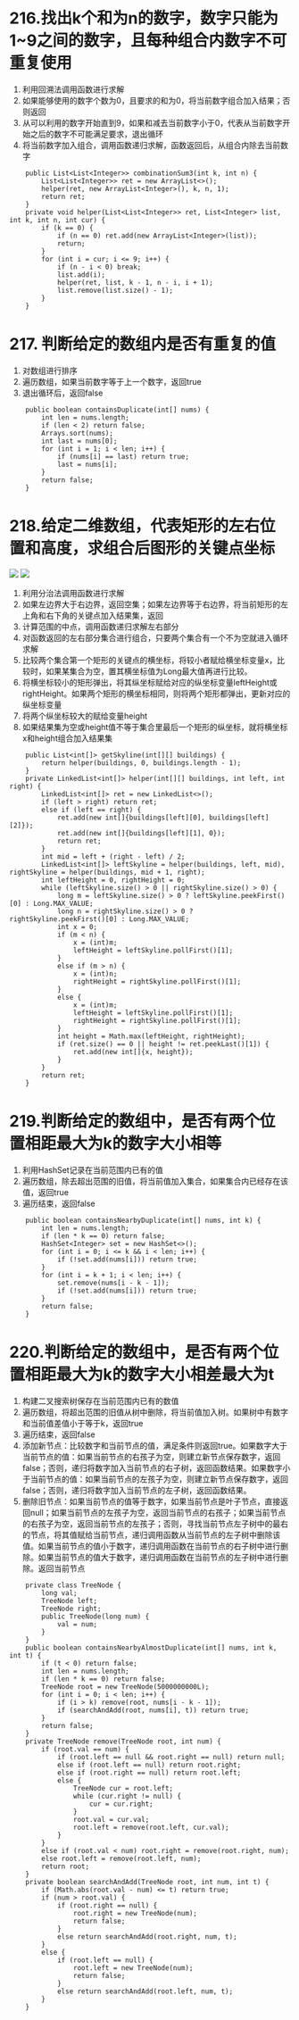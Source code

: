 # 216.找出k个和为n的数字，数字只能为1~9之间的数字，且每种组合内数字不可重复使用
1. 利用回溯法调用函数进行求解
2. 如果能够使用的数字个数为0，且要求的和为0，将当前数字组合加入结果；否则返回
3. 从可以利用的数字开始直到9，如果和减去当前数字小于0，代表从当前数字开始之后的数字不可能满足要求，退出循环
4. 将当前数字加入组合，调用函数递归求解，函数返回后，从组合内除去当前数字
```
    public List<List<Integer>> combinationSum3(int k, int n) {
        List<List<Integer>> ret = new ArrayList<>();
        helper(ret, new ArrayList<Integer>(), k, n, 1);
        return ret;
    }
    private void helper(List<List<Integer>> ret, List<Integer> list, int k, int n, int cur) {
        if (k == 0) {
            if (n == 0) ret.add(new ArrayList<Integer>(list));
            return;
        }
        for (int i = cur; i <= 9; i++) {
            if (n - i < 0) break;
            list.add(i);
            helper(ret, list, k - 1, n - i, i + 1);
            list.remove(list.size() - 1);
        }
    }
```

# 217. 判断给定的数组内是否有重复的值
1. 对数组进行排序
2. 遍历数组，如果当前数字等于上一个数字，返回true
3. 退出循环后，返回false
```
    public boolean containsDuplicate(int[] nums) {
        int len = nums.length;
        if (len < 2) return false;
        Arrays.sort(nums);
        int last = nums[0];
        for (int i = 1; i < len; i++) {
            if (nums[i] == last) return true;
            last = nums[i];
        }
        return false;
    }
```

# 218.给定二维数组，代表矩形的左右位置和高度，求组合后图形的关键点坐标

![](https://leetcode.com/static/images/problemset/skyline1.jpg)
![](https://leetcode.com/static/images/problemset/skyline2.jpg)

1. 利用分治法调用函数进行求解
2. 如果左边界大于右边界，返回空集；如果左边界等于右边界，将当前矩形的左上角和右下角的关键点加入结果集，返回
3. 计算范围的中点，调用函数递归求解左右部分
4. 对函数返回的左右部分集合进行组合，只要两个集合有一个不为空就进入循环求解
5. 比较两个集合第一个矩形的关键点的横坐标，将较小者赋给横坐标变量x，比较时，如果某集合为空，置其横坐标值为Long最大值再进行比较。
6. 将横坐标较小的矩形弹出，将其纵坐标赋给对应的纵坐标变量leftHeight或rightHeight。如果两个矩形的横坐标相同，则将两个矩形都弹出，更新对应的纵坐标变量
7. 将两个纵坐标较大的赋给变量height
8. 如果结果集为空或height值不等于集合里最后一个矩形的纵坐标，就将横坐标x和height组合加入结果集
```
    public List<int[]> getSkyline(int[][] buildings) {
        return helper(buildings, 0, buildings.length - 1);
    }
    private LinkedList<int[]> helper(int[][] buildings, int left, int right) {
        LinkedList<int[]> ret = new LinkedList<>();
        if (left > right) return ret;
        else if (left == right) {
            ret.add(new int[]{buildings[left][0], buildings[left][2]});
            ret.add(new int[]{buildings[left][1], 0});
            return ret;
        }
        int mid = left + (right - left) / 2;
        LinkedList<int[]> leftSkyline = helper(buildings, left, mid), rightSkyline = helper(buildings, mid + 1, right);
        int leftHeight = 0, rightHeight = 0;
        while (leftSkyline.size() > 0 || rightSkyline.size() > 0) {
            long m = leftSkyline.size() > 0 ? leftSkyline.peekFirst()[0] : Long.MAX_VALUE;
            long n = rightSkyline.size() > 0 ? rightSkyline.peekFirst()[0] : Long.MAX_VALUE;
            int x = 0;
            if (m < n) {
                x = (int)m;
                leftHeight = leftSkyline.pollFirst()[1];
            }
            else if (m > n) {
                x = (int)n;
                rightHeight = rightSkyline.pollFirst()[1];
            }
            else {
                x = (int)m;
                leftHeight = leftSkyline.pollFirst()[1];
                rightHeight = rightSkyline.pollFirst()[1];
            }
            int height = Math.max(leftHeight, rightHeight);
            if (ret.size() == 0 || height != ret.peekLast()[1]) {
                ret.add(new int[]{x, height});
            }
        }
        return ret;
    }
```

# 219.判断给定的数组中，是否有两个位置相距最大为k的数字大小相等
1. 利用HashSet记录在当前范围内已有的值
2. 遍历数组，除去超出范围的旧值，将当前值加入集合，如果集合内已经存在该值，返回true
3. 遍历结束，返回false
```
    public boolean containsNearbyDuplicate(int[] nums, int k) {
        int len = nums.length;
        if (len * k == 0) return false;
        HashSet<Integer> set = new HashSet<>();
        for (int i = 0; i <= k && i < len; i++) {
            if (!set.add(nums[i])) return true;
        }
        for (int i = k + 1; i < len; i++) {
            set.remove(nums[i - k - 1]);
            if (!set.add(nums[i])) return true;
        }
        return false;
    }
```

# 220.判断给定的数组中，是否有两个位置相距最大为k的数字大小相差最大为t
1. 构建二叉搜索树保存在当前范围内已有的数值
2. 遍历数组，将超出范围的旧值从树中删除，将当前值加入树。如果树中有数字和当前值差值小于等于k，返回true
3. 遍历结束，返回false
4. 添加新节点：比较数字和当前节点的值，满足条件则返回true。如果数字大于当前节点的值：如果当前节点的右孩子为空，则建立新节点保存数字，返回false；否则，递归将数字加入当前节点的右子树，返回函数结果。如果数字小于当前节点的值：如果当前节点的左孩子为空，则建立新节点保存数字，返回false；否则，递归将数字加入当前节点的左子树，返回函数结果。
5. 删除旧节点：如果当前节点的值等于数字，如果当前节点是叶子节点，直接返回null；如果当前节点的左孩子为空，返回当前节点的右孩子；如果当前节点的右孩子为空，返回当前节点的左孩子；否则，寻找当前节点左子树中的最右的节点，将其值赋给当前节点，递归调用函数从当前节点的左子树中删除该值。如果当前节点的值小于数字，递归调用函数在当前节点的右子树中进行删除。如果当前节点的值大于数字，递归调用函数在当前节点的左子树中进行删除。返回当前节点
```
    private class TreeNode {
        long val;
        TreeNode left;
        TreeNode right;
        public TreeNode(long num) {
            val = num;
        }
    }
    public boolean containsNearbyAlmostDuplicate(int[] nums, int k, int t) {
        if (t < 0) return false;
        int len = nums.length;
        if (len * k == 0) return false;
        TreeNode root = new TreeNode(5000000000L);
        for (int i = 0; i < len; i++) {
            if (i > k) remove(root, nums[i - k - 1]);
            if (searchAndAdd(root, nums[i], t)) return true;
        }
        return false;
    }
    private TreeNode remove(TreeNode root, int num) {
        if (root.val == num) {
            if (root.left == null && root.right == null) return null;
            else if (root.left == null) return root.right;
            else if (root.right == null) return root.left;
            else {
                TreeNode cur = root.left;
                while (cur.right != null) {
                    cur = cur.right;
                }
                root.val = cur.val;
                root.left = remove(root.left, cur.val);
            }
        }
        else if (root.val < num) root.right = remove(root.right, num);
        else root.left = remove(root.left, num);
        return root;
    }
    private boolean searchAndAdd(TreeNode root, int num, int t) {
        if (Math.abs(root.val - num) <= t) return true;
        if (num > root.val) {
            if (root.right == null) {
                root.right = new TreeNode(num);
                return false;
            }
            else return searchAndAdd(root.right, num, t);
        }
        else {
            if (root.left == null) {
                root.left = new TreeNode(num);
                return false;
            }
            else return searchAndAdd(root.left, num, t);
        }
    }
```
